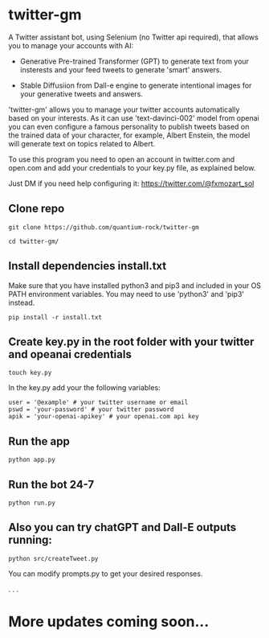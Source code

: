 # twitter-gm

A Twitter assistant bot, using Selenium (no Twitter api required), that allows you to manage your accounts with AI:

- Generative Pre-trained Transformer (GPT) to generate text from your insterests and your feed tweets to generate 'smart' answers.

- Stable Diffusiion from Dall-e engine to generate intentional images for your generative tweets and answers.

'twitter-gm' allows you to manage your twitter accounts automatically based on your interests. As it can use 'text-davinci-002' model from openai you can even configure a famous personality to publish tweets based on the trained data of your character, for example, Albert Enstein, the model will generate text on topics related to Albert.

To use this program you need to open an account in twitter.com and open.com and add your credentials to your key.py file, as explained below.

Just DM if you need help configuring it:
https://twitter.com/@fxmozart_sol

## Clone repo

```
git clone https://github.com/quantium-rock/twitter-gm
```

```
cd twitter-gm/
```

## Install dependencies install.txt

Make sure that you have installed python3 and pip3 and included in your OS PATH environment variables. You may need to use 'python3' and 'pip3' instead.

```
pip install -r install.txt
```

## Create key.py in the root folder with your twitter and opeanai credentials

```
touch key.py
```

In the key.py add your the following variables:

```
user = '@example' # your twitter username or email
pswd = 'your-password' # your twitter password
apik = 'your-openai-apikey' # your openai.com api key
```

## Run the app

```
python app.py
```

## Run the bot 24-7

```
python run.py
```

## Also you can try chatGPT and Dall-E outputs running:

```
python src/createTweet.py
```

You can modify prompts.py to get your desired responses.

.
.
.

# More updates coming soon...
